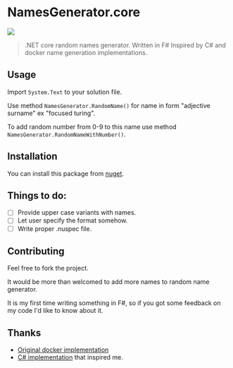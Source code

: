 # NamesGenerator.core
![](https://img.shields.io/nuget/v/NamesGenerator.core.svg)

> .NET core random names generator. Written in F#
> Inspired by C# and docker name generation implementations.


## Usage
Import `System.Text` to your solution file.

Use method `NamesGenerator.RandomName()` for name in form "adjective surname" ex "focused turing".

To add random number from 0-9 to this name use method `NamesGenerator.RandomNameWithNumber()`.


## Installation

You can install this package from [nuget](https://www.nuget.org/packages/NamesGenerator.core/).


## Things to do:

- [ ] Provide upper case variants with names.
- [ ] Let user specify the format somehow.
- [ ] Write proper .nuspec file.

## Contributing

Feel free to fork the project.

It would be more than welcomed to add more names to random name generator.

It is my first time writing something in F#, 
so if you got some feedback on my code I'd like to know about it.

## Thanks

- [Original docker implementation](https://github.com/moby/moby/blob/master/pkg/namesgenerator/names-generator.go)
- [C# implementation](https://github.com/richardkundl/NamesGenerator/blob/master/NamesGenerator/NamesGenerator.cs) that inspired me.